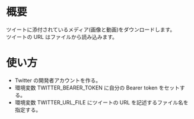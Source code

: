 # 概要
ツイートに添付されているメディア(画像と動画)をダウンロードします。  
ツイートの URL はファイルから読み込みます。

# 使い方
+ Twitter の開発者アカウントを作る。
+ 環境変数 TWITTER_BEARER_TOKEN に自分の Bearer token をセットする。
+ 環境変数 TWITTER_URL_FILE にツイートの URL を記述するファイル名を指定する。

